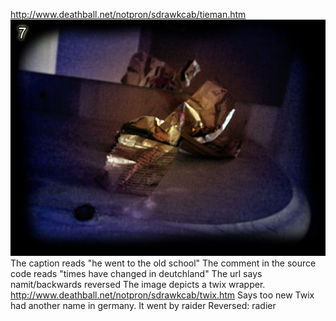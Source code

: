 http://www.deathball.net/notpron/sdrawkcab/tieman.htm
![Pasted image 20250117132548.png](export/Pasted%20image%2020250117132548.png)
The caption reads "he went to the old school"
The comment in the source code reads "times have changed in deutchland"
The url says namit/backwards reversed
The image depicts a twix wrapper.
http://www.deathball.net/notpron/sdrawkcab/twix.htm
Says too new
Twix had another name in germany. It went by raider
Reversed: radier
